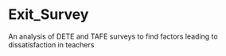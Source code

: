 # Exit_Survey
An analysis of DETE and TAFE surveys to find factors leading to dissatisfaction in teachers 
